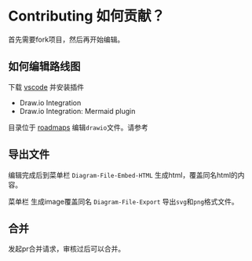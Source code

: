 # Contributing 如何贡献？

首先需要fork项目，然后再开始编辑。

## 如何编辑路线图

下载 [vscode](https://code.visualstudio.com/download) 并安装插件 

* Draw.io Integration
* Draw.io Integration: Mermaid plugin

目录位于 [roadmaps](roadmaps/) 编辑`drawio`文件。请参考

## 导出文件

编辑完成后到菜单栏 `Diagram-File-Embed-HTML` 生成html，覆盖同名html的内容。

菜单栏 生成image覆盖同名 `Diagram-File-Export` 导出`svg`和`png`格式文件。

## 合并

发起pr合并请求，审核过后可以合并。
